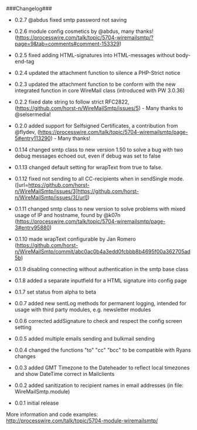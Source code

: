 ###Changelog###

+    0.2.7  @abdus fixed smtp password not saving

+    0.2.6  module config cosmetics by @abdus, many thanks!
            (https://processwire.com/talk/topic/5704-wiremailsmtp/?page=9&tab=comments#comment-153329)

+    0.2.5  fixed adding HTML-signatures into HTML-messages without body-end-tag

+    0.2.4  updated the attachment function to silence a PHP-Strict notice

+    0.2.3  updated the attachment function to be conform with the new integrated function in core WireMail class (introduced with PW 3.0.36)

+    0.2.2  fixed date string to follow strict RFC2822, (https://github.com/horst-n/WireMailSmtp/issues/5) - Many thanks to @selsermedia!

+    0.2.0  added support for Selfsigned Certificates, a contribution from @flydev, (https://processwire.com/talk/topic/5704-wiremailsmtp/page-5#entry113290) - Many thanks!

+    0.1.14 changed smtp class to new version 1.50 to solve a bug with two debug messages echoed out, even if debug was set to false

+    0.1.13 changed default setting for wrapText from true to false.

+    0.1.12 fixed not sending to all CC-recipients when in sendSingle mode. ([url=https://github.com/horst-n/WireMailSmtp/issues/3]https://github.com/horst-n/WireMailSmtp/issues/3[/url])

+    0.1.11 changed smtp class to new version to solve problems with mixed usage of IP and hostname, found by @k07n (https://processwire.com/talk/topic/5704-wiremailsmtp/page-3#entry95880)

+    0.1.10 made wrapText configurable by Jan Romero (https://github.com/horst-n/WireMailSmtp/commit/abc0ac0b4a3edd0fcbbb8b4695f00a362705ad5b)

+    0.1.9  disabling connecting without authentication in the smtp base class

+    0.1.8  added a separate inputfield for a HTML signature into config page

+    0.1.7  set status from alpha to beta

+    0.0.7  added new sentLog methods for permanent logging, intended for usage with third party modules, e.g. newsletter modules

+    0.0.6  corrected addSignature to check and respect the config screen setting

+    0.0.5  added multiple emails sending and bulkmail sending

+    0.0.4  changed the functions "to" "cc" "bcc" to be compatible with Ryans changes

+    0.0.3  added GMT Timezone to the Dateheader to reflect local timezones and show DateTime correct in Mailclients

+    0.0.2  added sanitization to recipient names in email addresses (in file: WireMailSmtp.module)

+    0.0.1  initial release



More information and code examples: http://processwire.com/talk/topic/5704-module-wiremailsmtp/
